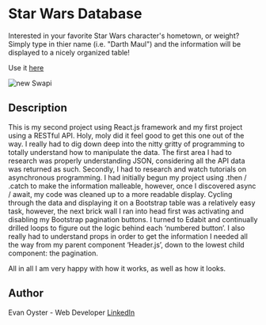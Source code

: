 # Star Wars Database

Interested in your favorite Star Wars character's hometown, or weight? Simply type in thier name (i.e. "Darth Maul") and the information will be displayed to a nicely organized table!

Use it [here](https://main--stellar-biscuit-661310.netlify.app/) 


![new Swapi](https://user-images.githubusercontent.com/108839805/214399500-5c2b92bb-1096-4be8-bb8d-b0da5e396679.png)



## Description
This is my second project using React.js framework and my first project using a RESTful API. Holy, moly did it feel good to get this one out of the way. I really had to dig down deep into the nitty gritty of programming to totally understand how to manipulate the data. The first area I had to research was properly understanding JSON, considering all the API data was returned as such. Secondly, I had to research and watch tutorials on asynchronous programming. I had initially begun my project using .then / .catch to make the information malleable, however, once I discovered async / await, my code was cleaned up to a more readable display. Cycling through the data and displaying it on a Bootstrap table was a relatively easy task, however, the next brick wall I ran into head first was activating and disabling my Bootstrap pagination buttons. I turned to Edabit and continually drilled loops to figure out the logic behind each ‘numbered button’. I also really had to understand props in order to get the information I needed all the way from my parent component ‘Header.js’, down to the lowest child component: the pagination.

All in all I am very happy with how it works, as well as how it looks.



## Author
Evan Oyster - Web Developer
[LinkedIn](https://www.linkedin.com/feed/)
